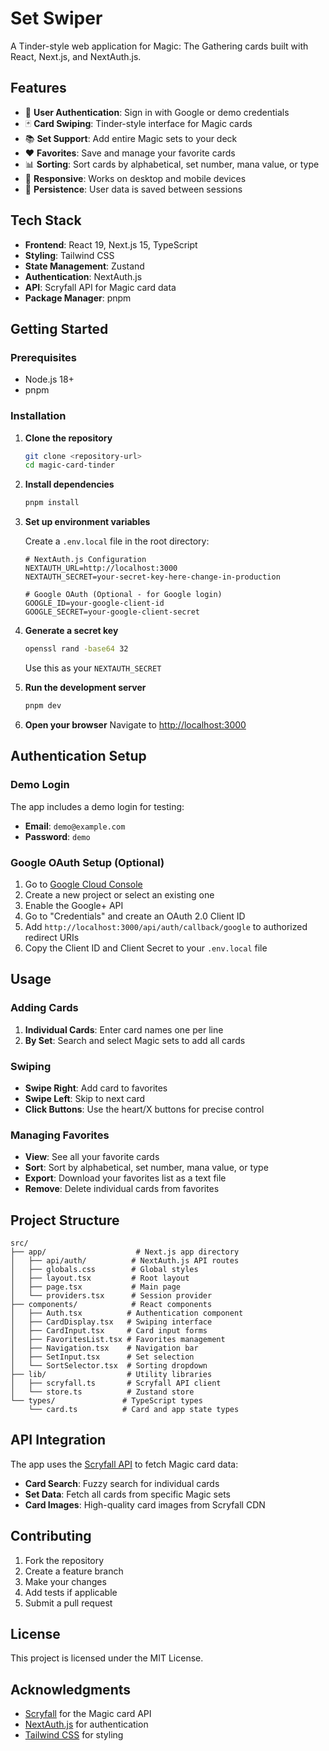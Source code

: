 # Set Swiper

A Tinder-style web application for Magic: The Gathering cards built with React, Next.js, and NextAuth.js.

## Features

- 🔐 **User Authentication**: Sign in with Google or demo credentials
- 🃏 **Card Swiping**: Tinder-style interface for Magic cards
- 📚 **Set Support**: Add entire Magic sets to your deck
- ❤️ **Favorites**: Save and manage your favorite cards
- 📊 **Sorting**: Sort cards by alphabetical, set number, mana value, or type
- 📱 **Responsive**: Works on desktop and mobile devices
- 💾 **Persistence**: User data is saved between sessions

## Tech Stack

- **Frontend**: React 19, Next.js 15, TypeScript
- **Styling**: Tailwind CSS
- **State Management**: Zustand
- **Authentication**: NextAuth.js
- **API**: Scryfall API for Magic card data
- **Package Manager**: pnpm

## Getting Started

### Prerequisites

- Node.js 18+ 
- pnpm

### Installation

1. **Clone the repository**
   ```bash
   git clone <repository-url>
   cd magic-card-tinder
   ```

2. **Install dependencies**
   ```bash
   pnpm install
   ```

3. **Set up environment variables**
   
   Create a `.env.local` file in the root directory:
   ```env
   # NextAuth.js Configuration
   NEXTAUTH_URL=http://localhost:3000
   NEXTAUTH_SECRET=your-secret-key-here-change-in-production
   
   # Google OAuth (Optional - for Google login)
   GOOGLE_ID=your-google-client-id
   GOOGLE_SECRET=your-google-client-secret
   ```

4. **Generate a secret key**
   ```bash
   openssl rand -base64 32
   ```
   Use this as your `NEXTAUTH_SECRET`

5. **Run the development server**
   ```bash
   pnpm dev
   ```

6. **Open your browser**
   Navigate to [http://localhost:3000](http://localhost:3000)

## Authentication Setup

### Demo Login
The app includes a demo login for testing:
- **Email**: `demo@example.com`
- **Password**: `demo`

### Google OAuth Setup (Optional)

1. Go to [Google Cloud Console](https://console.cloud.google.com/)
2. Create a new project or select an existing one
3. Enable the Google+ API
4. Go to "Credentials" and create an OAuth 2.0 Client ID
5. Add `http://localhost:3000/api/auth/callback/google` to authorized redirect URIs
6. Copy the Client ID and Client Secret to your `.env.local` file

## Usage

### Adding Cards

1. **Individual Cards**: Enter card names one per line
2. **By Set**: Search and select Magic sets to add all cards

### Swiping

- **Swipe Right**: Add card to favorites
- **Swipe Left**: Skip to next card
- **Click Buttons**: Use the heart/X buttons for precise control

### Managing Favorites

- **View**: See all your favorite cards
- **Sort**: Sort by alphabetical, set number, mana value, or type
- **Export**: Download your favorites list as a text file
- **Remove**: Delete individual cards from favorites

## Project Structure

```
src/
├── app/                    # Next.js app directory
│   ├── api/auth/          # NextAuth.js API routes
│   ├── globals.css        # Global styles
│   ├── layout.tsx         # Root layout
│   ├── page.tsx           # Main page
│   └── providers.tsx      # Session provider
├── components/            # React components
│   ├── Auth.tsx          # Authentication component
│   ├── CardDisplay.tsx   # Swiping interface
│   ├── CardInput.tsx     # Card input forms
│   ├── FavoritesList.tsx # Favorites management
│   ├── Navigation.tsx    # Navigation bar
│   ├── SetInput.tsx      # Set selection
│   └── SortSelector.tsx  # Sorting dropdown
├── lib/                  # Utility libraries
│   ├── scryfall.ts       # Scryfall API client
│   └── store.ts          # Zustand store
└── types/               # TypeScript types
    └── card.ts          # Card and app state types
```

## API Integration

The app uses the [Scryfall API](https://scryfall.com/docs/api) to fetch Magic card data:

- **Card Search**: Fuzzy search for individual cards
- **Set Data**: Fetch all cards from specific Magic sets
- **Card Images**: High-quality card images from Scryfall CDN

## Contributing

1. Fork the repository
2. Create a feature branch
3. Make your changes
4. Add tests if applicable
5. Submit a pull request

## License

This project is licensed under the MIT License.

## Acknowledgments

- [Scryfall](https://scryfall.com/) for the Magic card API
- [NextAuth.js](https://next-auth.js.org/) for authentication
- [Tailwind CSS](https://tailwindcss.com/) for styling
